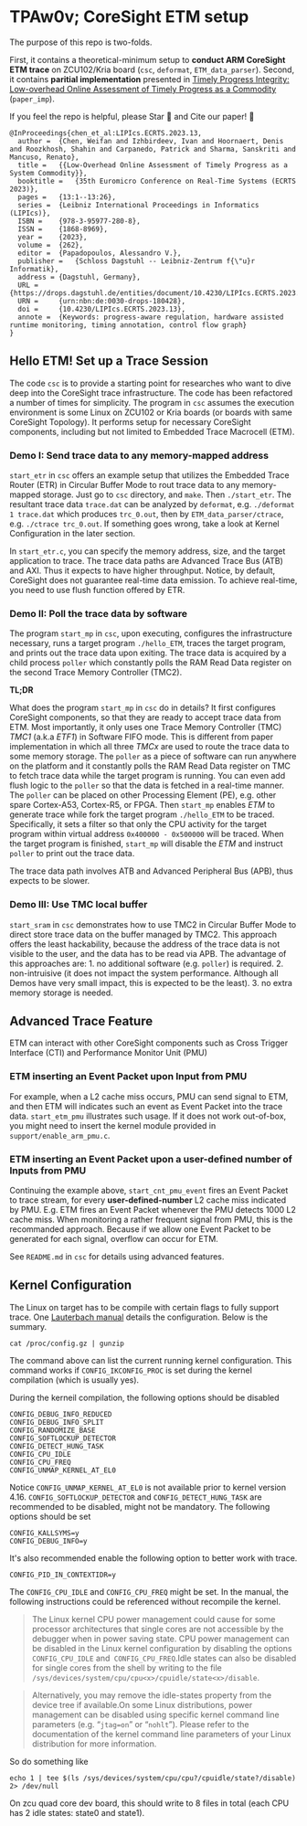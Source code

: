 # TPAw0v; CoreSight ETM setup
The purpose of this repo is two-folds.

First, it contains a theoretical-minimum setup to **conduct ARM CoreSight ETM trace** on ZCU102/Kria board (`csc`, `deformat`, `ETM_data_parser`). Second, it contains **paritial implementation** presented in [Timely Progress Integrity: Low-overhead Online Assessment of Timely Progress as a Commodity](https://drops.dagstuhl.de/entities/document/10.4230/LIPIcs.ECRTS.2023.13) (`paper_imp`).

If you feel the repo is helpful, please Star 🌟 and Cite our paper! 🫶
```
@InProceedings{chen_et_al:LIPIcs.ECRTS.2023.13,
  author =	{Chen, Weifan and Izhbirdeev, Ivan and Hoornaert, Denis and Roozkhosh, Shahin and Carpanedo, Patrick and Sharma, Sanskriti and Mancuso, Renato},
  title =	{{Low-Overhead Online Assessment of Timely Progress as a System Commodity}},
  booktitle =	{35th Euromicro Conference on Real-Time Systems (ECRTS 2023)},
  pages =	{13:1--13:26},
  series =	{Leibniz International Proceedings in Informatics (LIPIcs)},
  ISBN =	{978-3-95977-280-8},
  ISSN =	{1868-8969},
  year =	{2023},
  volume =	{262},
  editor =	{Papadopoulos, Alessandro V.},
  publisher =	{Schloss Dagstuhl -- Leibniz-Zentrum f{\"u}r Informatik},
  address =	{Dagstuhl, Germany},
  URL =		{https://drops.dagstuhl.de/entities/document/10.4230/LIPIcs.ECRTS.2023.13},
  URN =		{urn:nbn:de:0030-drops-180428},
  doi =		{10.4230/LIPIcs.ECRTS.2023.13},
  annote =	{Keywords: progress-aware regulation, hardware assisted runtime monitoring, timing annotation, control flow graph}
}
```
## Hello ETM! Set up a Trace Session

The code `csc` is to provide a starting point for researches who want to dive deep into the CoreSight trace infrastructure. The code has been refactored a number of times for simplicity. The program in `csc` assumes the execution environment is some Linux on ZCU102 or Kria boards (or boards with same CoreSight Topology). It performs setup for necessary CoreSight components, including but not limited to Embedded Trace Macrocell (ETM). 

### Demo I: Send trace data to any memory-mapped address
`start_etr` in `csc` offers an example setup that utilizes the Embedded Trace Router (ETR) in Circular Buffer Mode to rout trace data to any memory-mapped storage. Just go to `csc` directory, and `make`. Then `./start_etr`. The resultant trace data `trace.dat` can be analyzed by `deformat`, e.g. `./deformat 1 trace.dat` which produces `trc_0.out`, then by `ETM_data_parser/ctrace`, e.g. `./ctrace trc_0.out`. If something goes wrong, take a look at Kernel Configuration in the later section.

In `start_etr.c`, you can specify the memory address, size, and the target application to trace. The trace data paths are Advanced Trace Bus (ATB) and AXI. Thus it expects to have higher throughput. Notice, by default, CoreSight does not guarantee real-time data emission. To achieve real-time, you need to use flush function offered by ETR. 

### Demo II: Poll the trace data by software
The program `start_mp` in `csc`, upon executing, configures the infrastructure necessary, runs a target program `./hello_ETM`, traces the target program, and prints out the trace data upon exiting. The trace data is acquired by a child process `poller` which constantly polls the RAM Read Data register on the second Trace Memory Controller (TMC2).

**TL;DR**

What does the program `start_mp` in `csc` do in details? It first configures CoreSight components, so that they are ready to accept trace data from ETM. Most importantly, it only uses one Trace Memory Controller (TMC) *TMC1* (a.k.a *ETF1*) in Software FIFO mode. This is different from paper implementation in which all three *TMCx* are used to route the trace data to some memory storage. The `poller` as a piece of software can run anywhere on the platform and it constantly polls the RAM Read Data register on TMC to fetch trace data while the target program is running. You can even add flush logic to the `poller` so that the data is fetched in a real-time manner. The `poller` can be placed on other Processing Element (PE), e.g. other spare Cortex-A53, Cortex-R5, or FPGA. Then `start_mp` enables *ETM* to generate trace while fork the target program `./hello_ETM` to be traced. Specifically, it sets a filter so that only the CPU activity for the target program within virtual address `0x400000 - 0x500000` will be traced. When the target program is finished, `start_mp` will disable the *ETM* and instruct `poller` to print out the trace data. 

The trace data path involves ATB and Advanced Peripheral Bus (APB), thus expects to be slower.

### Demo III: Use TMC local buffer
`start_sram` in `csc` demonstrates how to use TMC2 in Circular Buffer Mode to direct store trace data on the buffer managed by TMC2. This approach offers the least hackability, because the address of the trace data is not visible to the user, and the data has to be read via APB. The advantage of this approaches are: 1. no additional software (e.g. `poller`) is required. 2. non-intruisive (it does not impact the system performance. Although all Demos have very small impact, this is expected to be the least). 3. no extra memory storage is needed. 


## Advanced Trace Feature
ETM can interact with other CoreSight components such as Cross Trigger Interface (CTI) and Performance Monitor Unit (PMU)

### ETM inserting an Event Packet upon Input from PMU
For example, when a L2 cache miss occurs, PMU can send signal to ETM, and then ETM will indicates such an event as Event Packet into the trace data.
`start_etm_pmu` illustrates such usage. If it does not work out-of-box, you might need to insert the kernel module provided in `support/enable_arm_pmu.c`. 

### ETM inserting an Event Packet upon a user-defined number of Inputs from PMU
Continuing the example above, `start_cnt_pmu_event` fires an Event Packet to trace stream, for every **user-defined-number** L2 cache miss indicated by PMU. E.g. ETM fires an Event Packet whenever the PMU detects 1000 L2 cache miss. When monitoring a rather frequent signal from PMU, this is the recommanded approach. Because if we allow one Event Packet to be generated for each signal, overflow can occur for ETM. 

See `README.md` in `csc` for details using advanced features. 

## Kernel Configuration ###
The Linux on target has to be compile with certain flags to fully support trace. One [Lauterbach manual](https://www2.lauterbach.com/pdf/training_rtos_linux.pdf) details the configuration. Below is the summary.

```
cat /proc/config.gz | gunzip
```
The command above can list the current running kernel configuration. This command works if `CONFIG_IKCONFIG_PROC` is set during the kernel compilation (which is usually yes). 

During the kerneil compilation, the following options should be disabled

```
CONFIG_DEBUG_INFO_REDUCED
CONFIG_DEBUG_INFO_SPLIT
CONFIG_RANDOMIZE_BASE
CONFIG_SOFTLOCKUP_DETECTOR
CONFIG_DETECT_HUNG_TASK
CONFIG_CPU_IDLE
CONFIG_CPU_FREQ
CONFIG_UNMAP_KERNEL_AT_EL0
```
Notice `CONFIG_UNMAP_KERNEL_AT_EL0` is not available prior to kernel version 4.16. `CONFIG_SOFTLOCKUP_DETECTOR` and `CONFIG_DETECT_HUNG_TASK` are recommended to be disabled, might not be mandatory.
The following options should be set
```
CONFIG_KALLSYMS=y
CONFIG_DEBUG_INFO=y
```
It's also recommended enable the following option to better work with trace.
```
CONFIG_PID_IN_CONTEXTIDR=y
```

The `CONFIG_CPU_IDLE` and `CONFIG_CPU_FREQ` might be set. In the manual, the following instructions could be referenced without recompile the kernel.

> The Linux kernel CPU power management could cause for some processor architectures that single cores are not accessible by the debugger when in power saving state. CPU power management can be disabled in the Linux kernel configuration by disabling the options `CONFIG_CPU_IDLE` and` CONFIG_CPU_FREQ`.Idle states can also be disabled for single cores from the shell by writing to the file `/sys/devices/system/cpu/cpu<x>/cpuidle/state<x>/disable`. 

> Alternatively, you may remove the idle-states property from the device tree if available.On some Linux distributions, power management can be disabled using specific kernel command line parameters (e.g. “`jtag=on`” or “`nohlt`”). Please refer to the documentation of the kernel command line parameters of your Linux distribution for more information. 

So do something like
```
echo 1 | tee $(ls /sys/devices/system/cpu/cpu?/cpuidle/state?/disable) 2> /dev/null
```
On zcu quad core dev board, this should write to 8 files in total (each CPU has 2 idle states: state0 and state1).


